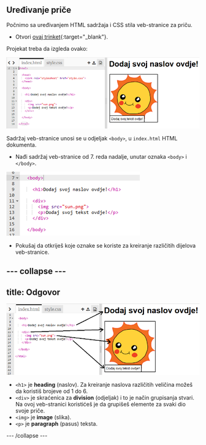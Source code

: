 ## Uređivanje priče

Počnimo sa uređivanjem HTML sadržaja i CSS stila veb-stranice za priču.

+ Otvori [ovaj trinket](http://jumpto.cc/web-story){:target="_blank"}.

Projekat treba da izgleda ovako:

![screenshot](images/story-starter.png)

Sadržaj veb-stranice unosi se u odjeljak `<body>`, u `index.html` HTML dokumenta.

+ Nađi sadržaj veb-stranice od 7. reda nadalje, unutar oznaka `<body>` i `</body>`.

![screenshot](images/story-html.png)

+ Pokušaj da otkriješ koje oznake se koriste za kreiranje različitih dijelova veb-stranice.

## \--- collapse \---

## title: Odgovor

![screenshot](images/story-elements.png)

+ `<h1>` je **heading** (naslov). Za kreiranje naslova različitih veličina možeš da koristiš brojeve od 1 do 6.
+ `<div>` je skraćenica za **division** (odjeljak) i to je način grupisanja stvari. Na ovoj veb-stranici koristićeš je da grupišeš elemente za svaki dio svoje priče.
+ `<img>` je **image** (slika).
+ `<p>` je **paragraph** (pasus) teksta.

\--- /collapse \---